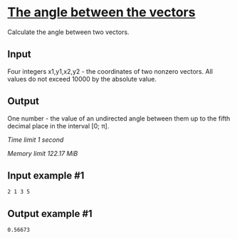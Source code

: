 # [The angle between the vectors](https://www.e-olymp.com/en/contests/9009/problems/78059)

Calculate the angle between two vectors.

## Input

Four integers x1,y1,x2,y2 - the coordinates of two nonzero vectors. All values do not exceed 10000 by the absolute value.

## Output

One number - the value of an undirected angle between them up to the fifth decimal place in the interval [0; π].

_Time limit 1 second_

_Memory limit 122.17 MiB_

## Input example #1
```
2 1 3 5
```

## Output example #1
```
0.56673
```
